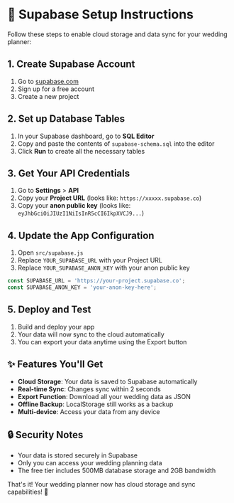 # 🚀 Supabase Setup Instructions

Follow these steps to enable cloud storage and data sync for your wedding planner:

## 1. Create Supabase Account
1. Go to [supabase.com](https://supabase.com)
2. Sign up for a free account
3. Create a new project

## 2. Set up Database Tables
1. In your Supabase dashboard, go to **SQL Editor**
2. Copy and paste the contents of `supabase-schema.sql` into the editor
3. Click **Run** to create all the necessary tables

## 3. Get Your API Credentials
1. Go to **Settings** > **API**
2. Copy your **Project URL** (looks like: `https://xxxxx.supabase.co`)
3. Copy your **anon public key** (looks like: `eyJhbGciOiJIUzI1NiIsInR5cCI6IkpXVCJ9...`)

## 4. Update the App Configuration
1. Open `src/supabase.js`
2. Replace `YOUR_SUPABASE_URL` with your Project URL
3. Replace `YOUR_SUPABASE_ANON_KEY` with your anon public key

```javascript
const SUPABASE_URL = 'https://your-project.supabase.co';
const SUPABASE_ANON_KEY = 'your-anon-key-here';
```

## 5. Deploy and Test
1. Build and deploy your app
2. Your data will now sync to the cloud automatically
3. You can export your data anytime using the Export button

## ✨ Features You'll Get
- **Cloud Storage**: Your data is saved to Supabase automatically
- **Real-time Sync**: Changes sync within 2 seconds
- **Export Function**: Download all your wedding data as JSON
- **Offline Backup**: LocalStorage still works as a backup
- **Multi-device**: Access your data from any device

## 🔒 Security Notes
- Your data is stored securely in Supabase
- Only you can access your wedding planning data
- The free tier includes 500MB database storage and 2GB bandwidth

That's it! Your wedding planner now has cloud storage and sync capabilities! 🎉